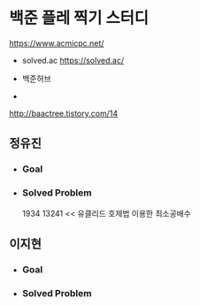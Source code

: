 # 백준 플레 찍기 스터디

https://www.acmicpc.net/

* solved.ac
https://solved.ac/

* 백준허브

* 
http://baactree.tistory.com/14



정유진
-----------------------
* ### Goal
  
* ### Solved Problem
  1934
  13241 << 유클리드 호제법 이용한 최소공배수
  
이지현
-----------------------
* ### Goal

* ### Solved Problem
